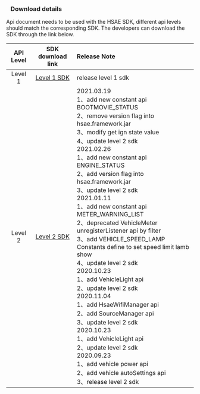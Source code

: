 
### &nbsp;&nbsp; Download details

  Api document needs to be used with the HSAE SDK, different api levels should match the corresponding SDK. The developers can download the SDK through the link below. 


API Level | SDK download link | Release Note |
  :-:     |     :-:           |    :-        |
Level 1     |     [Level 1 SDK](https://raw.githubusercontent.com/HSAEAPI/hsae_framework_api/master/1/hsae.framework.jar)           |    release level 1 sdk       |
Level 2     |     [Level 2 SDK](https://raw.githubusercontent.com/HSAEAPI/hsae_framework_api/master/2/hsae.framework.jar)           |2021.03.19 <br> 1、add new constant api BOOTMOVIE_STATUS <br> 2、remove version flag into hsae.framework.jar <br> 3、modify get ign state value<br> 4、update level 2 sdk <br> 2021.02.26<br> 1、add new constant api ENGINE_STATUS <br> 2、add version flag into hsae.framework.jar <br> 3、update level 2 sdk<br> 2021.01.11<br> 1、add new constant api METER_WARNING_LIST <br> 2、deprecated VehicleMeter unregisterListener api by filter <br> 3、add VEHICLE_SPEED_LAMP Constants define to set speed limit lamb show<br> 4、update level 2 sdk<br> 2020.10.23<br> 1、add VehicleLight api<br> 2、update  level 2 sdk<br> 2020.11.04<br> 1、add HsaeWifiManager api<br> 2、add SourceManager api<br> 3、update level 2 sdk<br> 2020.10.23<br> 1、add VehicleLight api<br> 2、update  level 2 sdk<br>  2020.09.23<br> 1、add vehicle power api<br> 2、add vehicle autoSettings api<br> 3、release level 2 sdk<br>   |

